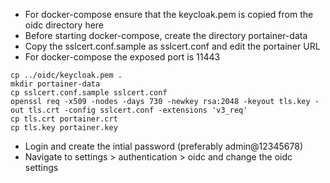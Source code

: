 * For docker-compose ensure that the keycloak.pem is copied from the oidc directory here
* Before starting docker-compose, create the directory portainer-data
* Copy the sslcert.conf.sample as sslcert.conf and edit the portainer URL
* For docker-compose the exposed port is 11443

```
cp ../oidc/keycloak.pem .
mkdir portainer-data
cp sslcert.conf.sample sslcert.conf
openssl req -x509 -nodes -days 730 -newkey rsa:2048 -keyout tls.key -out tls.crt -config sslcert.conf -extensions 'v3_req'
cp tls.crt portainer.crt
cp tls.key portainer.key
```
* Login and create the intial password (preferably admin@12345678)
* Navigate to settings > authentication > oidc and change the oidc settings
